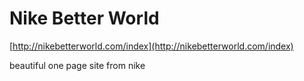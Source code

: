 <!--
id: 2584407933
link: http://tumblr.atmos.org/post/2584407933/nike-better-world
slug: nike-better-world
date: Mon Jan 03 2011 11:42:09 GMT-0800 (PST)
publish: 2011-01-03
tags: 
title: Nike Better World
-->


Nike Better World
=================

[http://nikebetterworld.com/index](http://nikebetterworld.com/index)

beautiful one page site from nike


